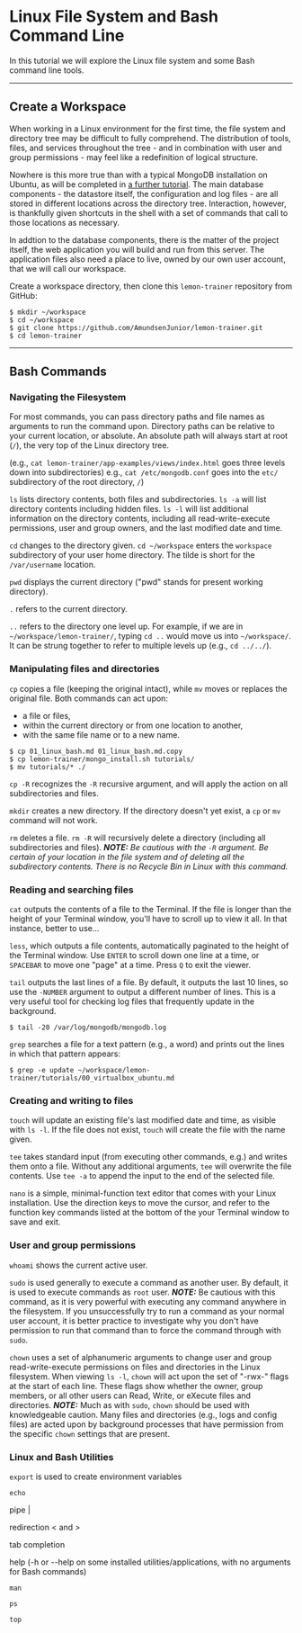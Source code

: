 # Linux File System and Bash Command Line
In this tutorial we will explore the Linux file system and some Bash command line tools.

---

## Create a Workspace

When working in a Linux environment for the first time, the file system and directory tree may be difficult to fully comprehend. The distribution of tools, files, and services throughout the tree - and in combination with user and group permissions - may feel like a redefinition of logical structure.

Nowhere is this more true than with a typical MongoDB installation on Ubuntu, as will be completed in [a further tutorial](./03_mongodb_install.md). The main database components - the datastore itself, the configuration and log files - are all stored in different locations across the directory tree. Interaction, however, is thankfully given shortcuts in the shell with a set of commands that call to those locations as necessary.

In addtion to the database components, there is the matter of the project itself, the web application you will build and run from this server. The application files also need a place to live, owned by our own user account, that we will call our workspace.

Create a workspace directory, then clone this ```lemon-trainer``` repository from GitHub:
```
$ mkdir ~/workspace
$ cd ~/workspace
$ git clone https://github.com/AmundsenJunior/lemon-trainer.git
$ cd lemon-trainer
```

---

## Bash Commands

### Navigating the Filesystem
For most commands, you can pass directory paths and file names as arguments to run the command upon. Directory paths can be relative to your current location, or absolute. An absolute path will always start at root (```/```), the very top of the Linux directory tree.

(e.g., ```cat lemon-trainer/app-examples/views/index.html``` goes three levels down into subdirectories)
e.g., ```cat /etc/mongodb.conf``` goes into the ```etc/``` subdirectory of the root directory, ```/```)

```ls``` lists directory contents, both files and subdirectories.
  ```ls -a``` will list directory contents including hidden files.
  ```ls -l``` will list additional information on the directory contents, including all read-write-execute permissions, user and group owners, and the last modified date and time.

```cd``` changes to the directory given.
  ```cd ~/workspace``` enters the ```workspace``` subdirectory of your user home directory. The tilde is short for the ```/var/username``` location.

```pwd``` displays the current directory ("pwd" stands for present working directory).

```.``` refers to the current directory.

```..``` refers to the directory one level up. For example, if we are in ```~/workspace/lemon-trainer/```, typing ```cd ..``` would move us into ```~/workspace/```. It can be strung together to refer to multiple levels up (e.g., ```cd ../../```).

### Manipulating files and directories

```cp``` copies a file (keeping the original intact), while ```mv``` moves or replaces the original file. Both commands can act upon:
  * a file or files,
  * within the current directory or from one location to another,
  * with the same file name or to a new name.

  ```
  $ cp 01_linux_bash.md 01_linux_bash.md.copy
  $ cp lemon-trainer/mongo_install.sh tutorials/
  $ mv tutorials/* ./
  ```
  
  ```cp -R``` recognizes the ```-R``` recursive argument, and will apply the action on all subdirectories and files. 

```mkdir``` creates a new directory. If the directory doesn't yet exist, a ```cp``` or ```mv``` command will not work.

```rm``` deletes a file.
  ```rm -R``` will recursively delete a directory (including all subdirectories and files).
  ***NOTE:** Be cautious with the ```-R``` argument. Be certain of your location in the file system and of deleting all the subdirectory contents. There is no Recycle Bin in Linux with this command.*

### Reading and searching files

```cat``` outputs the contents of a file to the Terminal. If the file is longer than the height of your Terminal window, you'll have to scroll up to view it all. In that instance, better to use...

```less```, which outputs a file contents, automatically paginated to the height of the Terminal window. Use ```ENTER``` to scroll down one line at a time, or ```SPACEBAR``` to move one "page" at a time. Press ```Q``` to exit the viewer.

```tail``` outputs the last lines of a file. By default, it outputs the last 10 lines, so use the ```-NUMBER``` argument to output a different number of lines. This is a very useful tool for checking log files that frequently update in the background.
  ```
  $ tail -20 /var/log/mongodb/mongodb.log
  ```

```grep``` searches a file for a text pattern (e.g., a word) and prints out the lines in which that pattern appears:
  ```
  $ grep -e update ~/workspace/lemon-trainer/tutorials/00_virtualbox_ubuntu.md
  ```

### Creating and writing to files

```touch``` will update an existing file's last modified date and time, as visible with ```ls -l```. If the file does not exist, ```touch``` will create the file with the name given.

```tee``` takes standard input (from executing other commands, e.g.) and writes them onto a file. Without any additional arguments, ```tee``` will overwrite the file contents. Use ```tee -a``` to append the input to the end of the selected file.

```nano``` is a simple, minimal-function text editor that comes with your Linux installation. Use the direction keys to move the cursor, and refer to the function key commands listed at the bottom of the your Terminal window to save and exit.

### User and group permissions

```whoami``` shows the current active user.

```sudo``` is used generally to execute a command as another user. By default, it is used to execute commands as ```root``` user.
  ***NOTE:*** Be cautious with this command, as it is very powerful with executing any command anywhere in the filesystem. If you unsuccessfully try to run a command as your normal user account, it is better practice to investigate why you don't have permission to run that command than to force the command through with ```sudo```.

```chown``` uses a set of alphanumeric arguments to change user and group read-write-execute permissions on files and directories in the Linux filesystem. When viewing ```ls -l```, ```chown``` will act upon the set of "-rwx-" flags at the start of each line. These flags show whether the owner, group members, or all other users can Read, Write, or eXecute files and directories.
  ***NOTE:*** Much as with ```sudo```, ```chown``` should be used with knowledgeable caution. Many files and directories (e.g., logs and config files) are acted upon by background processes that have permission from the specific ```chown``` settings that are present.

### Linux and Bash Utilities

```export``` is used to create environment variables

```echo```

pipe |

redirection < and >

tab completion

help (-h or --help on some installed utilities/applications, with no arguments for Bash commands)

```man```

```ps```

```top```


